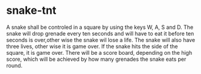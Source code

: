 # snake-tnt

A snake shall be controled in a square by using the keys W, A, S and
D. The snake will drop grenade every ten seconds and will have to eat
it before ten seconds is over,other wise the snake wil lose a
life. The snake will also have three lives, other wise it is game
over. If the snake hits the side of the square, it is game over. There
will be a score board, depending on the high score, which will be
achieved by how many grenades the snake eats per round.

